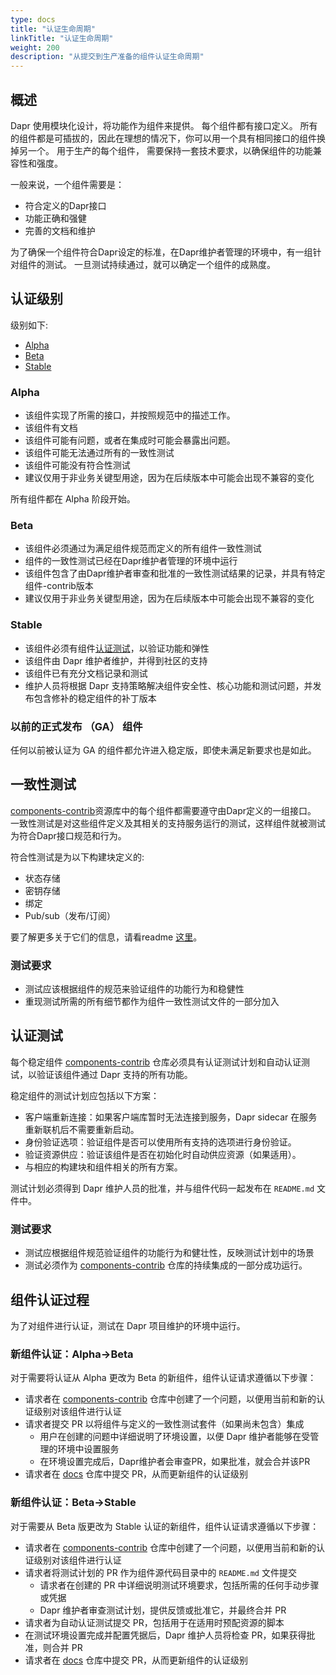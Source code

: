 ```yaml
---
type: docs
title: "认证生命周期"
linkTitle: "认证生命周期"
weight: 200
description: "从提交到生产准备的组件认证生命周期"
---
```


## 概述

Dapr 使用模块化设计，将功能作为组件来提供。 每个组件都有接口定义。  所有的组件都是可插拔的，因此在理想的情况下，你可以用一个具有相同接口的组件换掉另一个。 用于生产的每个组件， 需要保持一套技术要求，以确保组件的功能兼容性和强度。

一般来说，一个组件需要是：
- 符合定义的Dapr接口
- 功能正确和强健
- 完善的文档和维护

为了确保一个组件符合Dapr设定的标准，在Dapr维护者管理的环境中，有一组针对组件的测试。 一旦测试持续通过，就可以确定一个组件的成熟度。

## 认证级别

级别如下:
- [Alpha](#alpha)
- [Beta](#beta)
- [Stable](#stable)

### Alpha

- 该组件实现了所需的接口，并按照规范中的描述工作。
- 该组件有文档
- 该组件可能有问题，或者在集成时可能会暴露出问题。
- 该组件可能无法通过所有的一致性测试
- 该组件可能没有符合性测试
- 建议仅用于非业务关键型用途，因为在后续版本中可能会出现不兼容的变化

所有组件都在 Alpha 阶段开始。

### Beta

- 该组件必须通过为满足组件规范而定义的所有组件一致性测试
- 组件的一致性测试已经在Dapr维护者管理的环境中运行
- 该组件包含了由Dapr维护者审查和批准的一致性测试结果的记录，并具有特定组件-contrib版本
- 建议仅用于非业务关键型用途，因为在后续版本中可能会出现不兼容的变化

### Stable

- 该组件必须有组件[认证测试](#certification-tests)，以验证功能和弹性
- 该组件由 Dapr 维护者维护，并得到社区的支持
- 该组件已有充分文档记录和测试
- 维护人员将根据 Dapr 支持策略解决组件安全性、核心功能和测试问题，并发布包含修补的稳定组件的补丁版本

### 以前的正式发布 （GA） 组件

任何以前被认证为 GA 的组件都允许进入稳定版，即使未满足新要求也是如此。

## 一致性测试

[components-contrib](https://github.com/dapr/components-contrib)资源库中的每个组件都需要遵守由Dapr定义的一组接口。 一致性测试是对这些组件定义及其相关的支持服务运行的测试，这样组件就被测试为符合Dapr接口规范和行为。

符合性测试是为以下构建块定义的:

- 状态存储
- 密钥存储
- 绑定
- Pub/sub（发布/订阅）

要了解更多关于它们的信息，请看readme [这里](https://github.com/dapr/components-contrib/blob/master/tests/conformance/README.md)。

### 测试要求

- 测试应该根据组件的规范来验证组件的功能行为和稳健性
- 重现测试所需的所有细节都作为组件一致性测试文件的一部分加入

## 认证测试

每个稳定组件 [components-contrib](https://github.com/dapr/components-contrib) 仓库必须具有认证测试计划和自动认证测试，以验证该组件通过 Dapr 支持的所有功能。

稳定组件的测试计划应包括以下方案：

- 客户端重新连接：如果客户端库暂时无法连接到服务，Dapr sidecar 在服务重新联机后不需要重新启动。
- 身份验证选项：验证组件是否可以使用所有支持的选项进行身份验证。
- 验证资源供应：验证该组件是否在初始化时自动供应资源（如果适用）。
- 与相应的构建块和组件相关的所有方案。

测试计划必须得到 Dapr 维护人员的批准，并与组件代码一起发布在 `README.md` 文件中。

### 测试要求

- 测试应根据组件规范验证组件的功能行为和健壮性，反映测试计划中的场景
- 测试必须作为 [components-contrib](https://github.com/dapr/components-contrib) 仓库的持续集成的一部分成功运行。


## 组件认证过程

为了对组件进行认证，测试在 Dapr 项目维护的环境中运行。

### 新组件认证：Alpha->Beta

对于需要将认证从 Alpha 更改为 Beta 的新组件，组件认证请求遵循以下步骤：
- 请求者在 [components-contrib](https://github.com/dapr/components-contrib) 仓库中创建了一个问题，以便用当前和新的认证级别对该组件进行认证
- 请求者提交 PR 以将组件与定义的一致性测试套件（如果尚未包含）集成
    - 用户在创建的问题中详细说明了环境设置，以便 Dapr 维护者能够在受管理的环境中设置服务
    - 在环境设置完成后，Dapr维护者会审查PR，如果批准，就会合并该PR
- 请求者在 [docs](https://github.com/dapr/docs) 仓库中提交 PR，从而更新组件的认证级别

### 新组件认证：Beta->Stable

对于需要从 Beta 版更改为 Stable 认证的新组件，组件认证请求遵循以下步骤：
- 请求者在 [components-contrib](https://github.com/dapr/components-contrib) 仓库中创建了一个问题，以便用当前和新的认证级别对该组件进行认证
- 请求者将测试计划的 PR 作为组件源代码目录中的 `README.md` 文件提交
    - 请求者在创建的 PR 中详细说明测试环境要求，包括所需的任何手动步骤或凭据
    - Dapr 维护者审查测试计划，提供反馈或批准它，并最终合并 PR
- 请求者为自动认证测试提交 PR，包括用于在适用时预配资源的脚本
- 在测试环境设置完成并配置凭据后，Dapr 维护人员将检查 PR，如果获得批准，则合并 PR
- 请求者在 [docs](https://github.com/dapr/docs) 仓库中提交 PR，从而更新组件的认证级别
